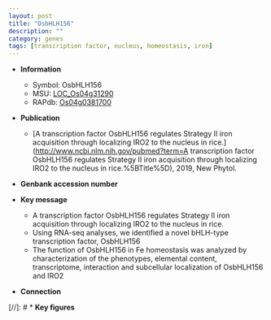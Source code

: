 ```yaml
---
layout: post
title: "OsbHLH156"
description: ""
category: genes
tags: [transcription factor, nucleus, homeostasis, iron]
---
```


* **Information**  
    + Symbol: OsbHLH156  
    + MSU: [LOC_Os04g31290](http://rice.uga.edu/cgi-bin/ORF_infopage.cgi?orf=LOC_Os04g31290)  
    + RAPdb: [Os04g0381700](http://rapdb.dna.affrc.go.jp/viewer/gbrowse_details/irgsp1?name=Os04g0381700)  

* **Publication**  
    + [A transcription factor OsbHLH156 regulates Strategy II iron acquisition through localizing IRO2 to the nucleus in rice.](http://www.ncbi.nlm.nih.gov/pubmed?term=A transcription factor OsbHLH156 regulates Strategy II iron acquisition through localizing IRO2 to the nucleus in rice.%5BTitle%5D), 2019, New Phytol.

* **Genbank accession number**  

* **Key message**  
    + A transcription factor OsbHLH156 regulates Strategy II iron acquisition through localizing IRO2 to the nucleus in rice.
    + Using RNA-seq analyses, we identified a novel bHLH-type transcription factor, OsbHLH156
    + The function of OsbHLH156 in Fe homeostasis was analyzed by characterization of the phenotypes, elemental content, transcriptome, interaction and subcellular localization of OsbHLH156 and IRO2

* **Connection**  

[//]: # * **Key figures**  



